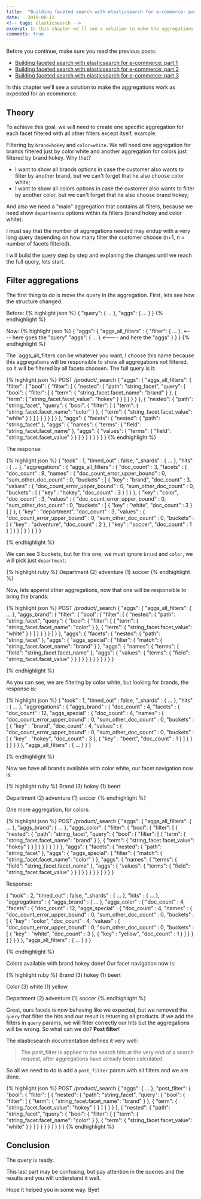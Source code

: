 ```yaml
---
title:  "Building faceted search with elasticsearch for e-commerce: part 4"
date:   2019-08-12
<!-- tags: elasticsearch -->
excerpt: In this chapter we'll see a solution to make the aggregations work as expected for an ecommerce.
comments: true
---
```


Before you continue, make sure you read the previous posts:
- [Building faceted search with elasticsearch for e-commerce: part 1]({{site.url}}{{site.baseurl}}/building-faceted-search-with-elasticsearch-for-e-commerce-part-1)
- [Building faceted search with elasticsearch for e-commerce: part 2]({{site.url}}{{site.baseurl}}/building-faceted-search-with-elasticsearch-for-e-commerce-part-2)
- [Building faceted search with elasticsearch for e-commerce: part 3]({{site.url}}{{site.baseurl}}/building-faceted-search-with-elasticsearch-for-e-commerce-part-3)

In this chapter we'll see a solution to make the aggregations work as expected for an ecommerce.

## Theory
To achieve this goal, we will need to create one specific aggregation for each facet filtered with all other filters except itself, example:

Filtering by `brand=hokey` and `color=white`. We will need one aggregation for brands filtered just by color white and another aggregation for colors just filtered by brand hokey. Why that?

- I want to show all brands options in case the customer also wants to filter by another brand, but we can't forget that he also choose color white;
- I want to show all colors options in case the customer also wants to filter by another color, but we can't forget that he also choose brand hokey;

And also we need a "main" aggregation that contains all filters, because we need show `departments` options within its filters (brand hokey and color white).

I must say that the number of aggregations needed may endup with a very long query depending on how many filter the customer choose (n+1, n = number of facets filtered).

I will build the query step by step and explaning the changes until we reach the full query, lets start.

## Filter aggregations

The first thing to do is move the query in the aggregation.
First, lets see how the structure changed:

Before:
{% highlight json %}
{
  "query": { ... },
  "aggs": { ... }
}
{% endhighlight %}


Now:
{% highlight json %}
{
  "aggs": {
    "aggs_all_filters" : {
      "filter": { ... }, <---- here goes the "query"
      "aggs": { ... }    <---- and here the "aggs"
    }
  }
}
{% endhighlight %}


The `aggs_all_filters can be whatever you want, I choose this name because this aggregations will be responsible to show all aggregations not filtered, so it will be filtered by all facets choosen. The full query is it:

{% highlight json %}
POST /product/_search
{
  "aggs": {
    "aggs_all_filters": {
      "filter": {
        "bool": {
          "filter": [
            {
              "nested": {
                "path": "string_facet",
                "query": {
                  "bool": {
                    "filter": [
                      {
                        "term": {
                          "string_facet.facet_name": "brand"
                        }
                      },
                      {
                        "term": {
                          "string_facet.facet_value": "hokey"
                        }
                      }
                    ]
                  }
                }
              }
            },
            {
              "nested": {
                "path": "string_facet",
                "query": {
                  "bool": {
                    "filter": [
                      {
                        "term": {
                          "string_facet.facet_name": "color"
                        }
                      },
                      {
                        "term": {
                          "string_facet.facet_value": "white"
                        }
                      }
                    ]
                  }
                }
              }
            }
          ]
        }
      },
      "aggs": {
        "facets": {
          "nested": {
            "path": "string_facet"
          },
          "aggs": {
            "names": {
              "terms": {
                "field": "string_facet.facet_name"
              },
              "aggs": {
                "values": {
                  "terms": {
                    "field": "string_facet.facet_value"
                  }
                }
              }
            }
          }
        }
      }
    }
  }
}
{% endhighlight %}

The response:

{% highlight json %}
{
  "took" : 1,
  "timed_out" : false,
  "_shards" : { ... },
  "hits" : { ... },
  "aggregations" : {
    "aggs_all_filters" : {
      "doc_count" : 3,
      "facets" : {
        "doc_count" : 9,
        "names" : {
          "doc_count_error_upper_bound" : 0,
          "sum_other_doc_count" : 0,
          "buckets" : [
            {
              "key" : "brand",
              "doc_count" : 3,
              "values" : {
                "doc_count_error_upper_bound" : 0,
                "sum_other_doc_count" : 0,
                "buckets" : [
                  {
                    "key" : "hokey",
                    "doc_count" : 3
                  }
                ]
              }
            },
            {
              "key" : "color",
              "doc_count" : 3,
              "values" : {
                "doc_count_error_upper_bound" : 0,
                "sum_other_doc_count" : 0,
                "buckets" : [
                  {
                    "key" : "white",
                    "doc_count" : 3
                  }
                ]
              }
            },
            {
              "key" : "department",
              "doc_count" : 3,
              "values" : {
                "doc_count_error_upper_bound" : 0,
                "sum_other_doc_count" : 0,
                "buckets" : [
                  {
                    "key" : "adventure",
                    "doc_count" : 2
                  },
                  {
                    "key" : "soccer",
                    "doc_count" : 1
                  }
                ]
              }
            }
          ]
        }
      }
    }
  }
}

{% endhighlight %}

We can see 3 buckets, but for this one, we must ignore `brand` and `color`, we will pick just `department`:

{% highlight ruby %}
Department
(2) adventure
(1) soccer
{% endhighlight %}

Now, lets append other aggregations, now that one will be responsible to bring the brands:

{% highlight json %}
POST /product/_search
{
  "aggs": {
    "aggs_all_filters": { ... },
    "aggs_brand": {
      "filter": {
        "bool": {
          "filter": [
            {
              "nested": {
                "path": "string_facet",
                "query": {
                  "bool": {
                    "filter": [
                      {
                        "term": {
                          "string_facet.facet_name": "color"
                        }
                      },
                      {
                        "term": {
                          "string_facet.facet_value": "white"
                        }
                      }
                    ]
                  }
                }
              }
            }
          ]
        }
      },
      "aggs": {
        "facets": {
          "nested": {
            "path": "string_facet"
          },
          "aggs": {
            "aggs_special": {
              "filter": {
                "match": {
                  "string_facet.facet_name": "brand"
                }
              },
              "aggs": {
                "names": {
                  "terms": {
                    "field": "string_facet.facet_name"
                  },
                  "aggs": {
                    "values": {
                      "terms": {
                        "field": "string_facet.facet_value"
                      }
                    }
                  }
                }
              }
            }
          }
        }
      }
    }
  }
}

{% endhighlight %}

As you can see, we are filtering by color white, but looking for brands, the response is:

{% highlight json %}
{
  "took" : 1,
  "timed_out" : false,
  "_shards" : { ... },
  "hits" : { ... },
  "aggregations" : {
    "aggs_brand" : {
      "doc_count" : 4,
      "facets" : {
        "doc_count" : 12,
        "aggs_special" : {
          "doc_count" : 4,
          "names" : {
            "doc_count_error_upper_bound" : 0,
            "sum_other_doc_count" : 0,
            "buckets" : [
              {
                "key" : "brand",
                "doc_count" : 4,
                "values" : {
                  "doc_count_error_upper_bound" : 0,
                  "sum_other_doc_count" : 0,
                  "buckets" : [
                    {
                      "key" : "hokey",
                      "doc_count" : 3
                    },
                    {
                      "key" : "beert",
                      "doc_count" : 1
                    }
                  ]
                }
              }
            ]
          }
        }
      }
    },
    "aggs_all_filters" : { ... }
  }
}

{% endhighlight %}

Now we have all brands available with color white, our facet navigation now is:

{% highlight ruby %}
Brand
(3) hokey
(1) beert

Department
(2) adventure
(1) soccer
{% endhighlight %}

One more aggregation, for colors:

{% highlight json %}
POST /product/_search
{
  "aggs": {
    "aggs_all_filters": { ... },
    "aggs_brand": { ... },
    "aggs_color": {
      "filter": {
        "bool": {
          "filter": [
            {
              "nested": {
                "path": "string_facet",
                "query": {
                  "bool": {
                    "filter": [
                      {
                        "term": {
                          "string_facet.facet_name": "brand"
                        }
                      },
                      {
                        "term": {
                          "string_facet.facet_value": "hokey"
                        }
                      }
                    ]
                  }
                }
              }
            }
          ]
        }
      },
      "aggs": {
        "facets": {
          "nested": {
            "path": "string_facet"
          },
          "aggs": {
            "aggs_special": {
              "filter": {
                "match": {
                  "string_facet.facet_name": "color"
                }
              },
              "aggs": {
                "names": {
                  "terms": {
                    "field": "string_facet.facet_name"
                  },
                  "aggs": {
                    "values": {
                      "terms": {
                        "field": "string_facet.facet_value"
                      }
                    }
                  }
                }
              }
            }
          }
        }
      }
    }
  }
}

Response:

{
  "took" : 2,
  "timed_out" : false,
  "_shards" : { ... },
  "hits" : { ... },
  "aggregations" : {
    "aggs_brand" : { ... },
    "aggs_color" : {
      "doc_count" : 4,
      "facets" : {
        "doc_count" : 12,
        "aggs_special" : {
          "doc_count" : 4,
          "names" : {
            "doc_count_error_upper_bound" : 0,
            "sum_other_doc_count" : 0,
            "buckets" : [
              {
                "key" : "color",
                "doc_count" : 4,
                "values" : {
                  "doc_count_error_upper_bound" : 0,
                  "sum_other_doc_count" : 0,
                  "buckets" : [
                    {
                      "key" : "white",
                      "doc_count" : 3
                    },
                    {
                      "key" : "yellow",
                      "doc_count" : 1
                    }
                  ]
                }
              }
            ]
          }
        }
      }
    },
    "aggs_all_filters" : { ... }
  }
}

{% endhighlight %}

Colors available with brand hokey done! Our facet navigation now is:

{% highlight ruby %}
Brand
(3) hokey
(1) beert

Color
(3) white
(1) yellow

Department
(2) adventure
(1) soccer
{% endhighlight %}


Great, ours facets is now behaving like we expected, but we removed the `query` that filter the hits and our result is returning all products.
If we add the filters in `query` params, we will filter correctly our hits but the aggregations will be wrong. So what can we do? **Post filter**!


The elasticsearch documentation defines it very well:

> The post_filter is applied to the search hits at the very end of a search request, after aggregations have already been calculated.

So all we need to do is add a `post_filter` param with all filters and we are done.

{% highlight json %}
POST /product/_search
{
  "aggs": { ... },
  "post_filter": {
    "bool": {
      "filter": [
        {
          "nested": {
            "path": "string_facet",
            "query": {
              "bool": {
                "filter": [
                  {
                    "term": {
                      "string_facet.facet_name": "brand"
                    }
                  },
                  {
                    "term": {
                      "string_facet.facet_value": "hokey"
                    }
                  }
                ]
              }
            }
          }
        },
        {
          "nested": {
            "path": "string_facet",
            "query": {
              "bool": {
                "filter": [
                  {
                    "term": {
                      "string_facet.facet_name": "color"
                    }
                  },
                  {
                    "term": {
                      "string_facet.facet_value": "white"
                    }
                  }
                ]
              }
            }
          }
        }
      ]
    }
  }
}
{% endhighlight %}

## Conclusion

The query is ready.

This last part may be confusing, but pay attention in the queries and the results and you will understand it well.

Hope it helped you in some way. Bye!

